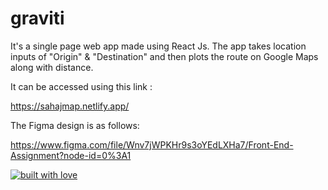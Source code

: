 # graviti
It's a single page web app made using React Js. The app takes location inputs of "Origin" & "Destination" and then plots the route on Google Maps along with distance.



It can be accessed using this link :

https://sahajmap.netlify.app/



The Figma design is as follows:



https://www.figma.com/file/Wnv7jWPKHr9s3oYEdLXHa7/Front-End-Assignment?node-id=0%3A1

[![built with love](https://forthebadge.com/images/badges/built-with-love.svg)](https://sahajmap.netlify.app/)
